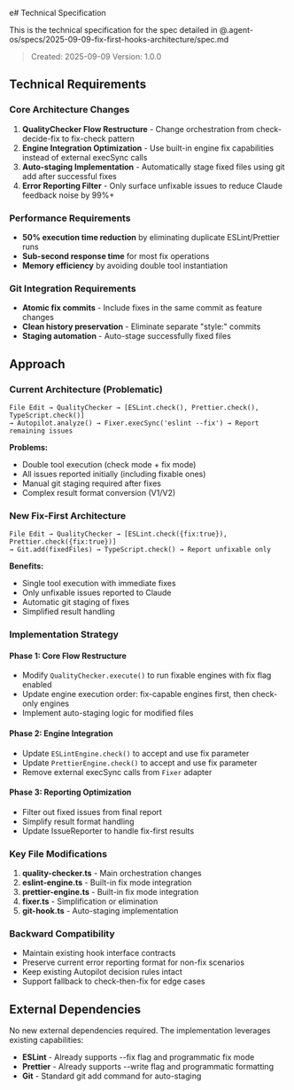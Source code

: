 e# Technical Specification

This is the technical specification for the spec detailed in
@.agent-os/specs/2025-09-09-fix-first-hooks-architecture/spec.md

> Created: 2025-09-09 Version: 1.0.0

## Technical Requirements

### Core Architecture Changes

1. **QualityChecker Flow Restructure** - Change orchestration from
   check-decide-fix to fix-check pattern
2. **Engine Integration Optimization** - Use built-in engine fix capabilities
   instead of external execSync calls
3. **Auto-staging Implementation** - Automatically stage fixed files using git
   add after successful fixes
4. **Error Reporting Filter** - Only surface unfixable issues to reduce Claude
   feedback noise by 99%+

### Performance Requirements

- **50% execution time reduction** by eliminating duplicate ESLint/Prettier runs
- **Sub-second response time** for most fix operations
- **Memory efficiency** by avoiding double tool instantiation

### Git Integration Requirements

- **Atomic fix commits** - Include fixes in the same commit as feature changes
- **Clean history preservation** - Eliminate separate "style:" commits
- **Staging automation** - Auto-stage successfully fixed files

## Approach

### Current Architecture (Problematic)

```
File Edit → QualityChecker → [ESLint.check(), Prettier.check(), TypeScript.check()]
→ Autopilot.analyze() → Fixer.execSync('eslint --fix') → Report remaining issues
```

**Problems:**

- Double tool execution (check mode + fix mode)
- All issues reported initially (including fixable ones)
- Manual git staging required after fixes
- Complex result format conversion (V1/V2)

### New Fix-First Architecture

```
File Edit → QualityChecker → [ESLint.check({fix:true}), Prettier.check({fix:true})]
→ Git.add(fixedFiles) → TypeScript.check() → Report unfixable only
```

**Benefits:**

- Single tool execution with immediate fixes
- Only unfixable issues reported to Claude
- Automatic git staging of fixes
- Simplified result handling

### Implementation Strategy

#### Phase 1: Core Flow Restructure

- Modify `QualityChecker.execute()` to run fixable engines with fix flag enabled
- Update engine execution order: fix-capable engines first, then check-only
  engines
- Implement auto-staging logic for modified files

#### Phase 2: Engine Integration

- Update `ESLintEngine.check()` to accept and use fix parameter
- Update `PrettierEngine.check()` to accept and use fix parameter
- Remove external execSync calls from `Fixer` adapter

#### Phase 3: Reporting Optimization

- Filter out fixed issues from final report
- Simplify result format handling
- Update IssueReporter to handle fix-first results

### Key File Modifications

1. **quality-checker.ts** - Main orchestration changes
2. **eslint-engine.ts** - Built-in fix mode integration
3. **prettier-engine.ts** - Built-in fix mode integration
4. **fixer.ts** - Simplification or elimination
5. **git-hook.ts** - Auto-staging implementation

### Backward Compatibility

- Maintain existing hook interface contracts
- Preserve current error reporting format for non-fix scenarios
- Keep existing Autopilot decision rules intact
- Support fallback to check-then-fix for edge cases

## External Dependencies

No new external dependencies required. The implementation leverages existing
capabilities:

- **ESLint** - Already supports --fix flag and programmatic fix mode
- **Prettier** - Already supports --write flag and programmatic formatting
- **Git** - Standard git add command for auto-staging
